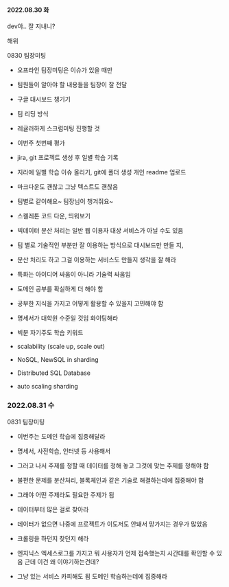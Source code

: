 #### 2022.08.30 화

dev야.. 잘 지내니?

해위

0830 팀장미팅

- 오프라인 팀장미팅은 이슈가 있을 때만

- 팀원들이 알아야 할 내용들을 팀장이 잘 전달

- 구글 대시보드 챙기기

- 팀 리딩 방식

- 레귤러하게 스크럼미팅 진행할 것

- 이번주 첫번째 평가

- jira, git 프로젝트 생성 후 일별 학습 기록

- 지라에 일별 학습 이슈 올리기, git에 폴더 생성 개인 readme 업로드

- 마크다운도 괜찮고 그냥 텍스트도 괜찮음

- 팀별로 같이해요~ 팀장님이 챙겨줘요~

- 스켈레톤 코드 다운, 띄워보기

- 빅데이터 분산 처리는 일반 웹 이용자 대상 서비스가 아닐 수도 있음

- 팀 별로 기술적인 부분만 잘 이용하는 방식으로 대시보드만 만들 지,

- 분산 처리도 하고 그걸 이용하는 서비스도 만들지 생각을 잘 해라

- 특화는 아이디어 싸움이 아니라 기술력 싸움임

- 도메인 공부를 확실하게 더 해야 함

- 공부한 지식을 가지고 어떻게 활용할 수 있을지 고민해야 함

- 명세서가 대학원 수준일 것임 화이팅해라

- 빅분 자기주도 학습 키워드

- scalability
  (scale up, scale out)

- NoSQL, NewSQL in sharding

- Distributed SQL Database

- auto scaling sharding

### 2022.08.31 수

0831 팀장미팅

- 이번주는 도메인 학습에 집중해달라

- 명세서, 사전학습, 인터넷 등 사용해서

- 그러고 나서 주제를 정할 때 데이터를 정해 놓고 그것에 맞는 주제를 정해야 함

- 불편한 문제를 분산처리, 블록체인과 같은 기술로 해결하는데에 집중해야 함

- 그래야 어떤 주제라도 필요한 주제가 됨

- 데이터부터 많은 걸로 찾아라

- 데이터가 없으면 나중에 프로젝트가 이도저도 안돼서 망가지는 경우가 많았음

- 크롤링을 하던지 찾던지 해라

- 엔지닉스 엑세스로그를 가지고 뭐 사용자가 언제 접속했는지 시간대를 확인할 수 있음 근데 이건 왜 이야기하는건데?

- 그냥 있는 서비스 카피해도 됨 도메인 학습하는데에 집중해라

